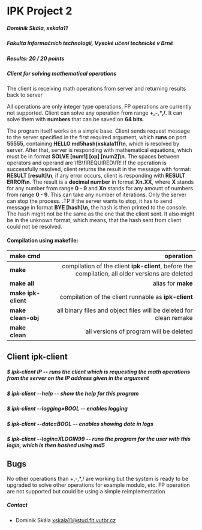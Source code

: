 # IPK Project 2
##### Dominik Skála, xskala11
##### Fakulta Informačních technologií, Vysoké učení technické v Brně
##### Results: 20 / 20 points

##### Client for solving mathematical operations

The client is receiving math operations from server and returning results back to server

All operations are only integer type operations, FP operations are currently not supported.
Client can solve any operation from range **+,-,*,/**.
It can solve them with **numbers** that can be saved on **64 bits**.

The program itself works on a simple base. Client sends request message to the server specified in the first required argument, which **runs** on port **55555**, containing **HELLO md5hash(xskala11)\\n**, which is resolved by server.
After that, server is responding with mathematical equations, which must be in format **SOLVE [num1] [op] [num2]\\n**. The spaces between operators and operand are \fB\fIREQUIRED\fR!
If the operation is successfully resolved, client returns the result in the message with format: **RESULT [result]\\n**, if any error occurs, client is responding with **RESULT ERROR\\n**. The result is a **decimal number** in format **Xn.XX**, where **X** stands for any number from range **0 - 9** and **Xn** stands for any amount of numbers from range **0 - 9**.
This can take any number of iterations. Only the server can stop the process.
.TP
If the server wants to stop, it has to send message in format **BYE [hash]\n**, the hash is then printed to the console. The hash might not be the same as the one that the client sent. It also might be in the unknown format, which means, that the hash sent from client could not be resolved.



#### Compilation using makefile:

| make cmd | operation |
| :-------------------------- | --------:|
| **make** | compilation of the client **ipk-client**, before the compilation, all older versions are deleted |
| **make all** | alias for **make** |
| **make ipk-client** | compilation of the client runnable as **ipk-client** |
| **make clean-obj** | all binary files and object files will be deleted for clean remake |
| **make clean** | all versions of program will be deleted |

## Client **ipk-client**
##### $ **ipk-client IP** -- runs the client which is requesting the math operations from the server on the IP address given in the argument
##### $ **ipk-client --help** -- show the help for this program
##### $ **ipk-client --logging=BOOL** -- enables logging
##### $ **ipk-client --date=BOOL** -- enables showing date in logs
##### $ **ipk-client --login=XLOGIN99** -- runs the program for the user with this login, which is then hashed using md5 

## Bugs
No other operations than +,-,*,/ are working but the system is ready to be upgraded to solve other operations for example modulo, etc.
FP operation are not supported but could be using a simple reimplementation

##### Contact
* Dominik Skála <xskala11@stud.fit.vutbr.cz>
